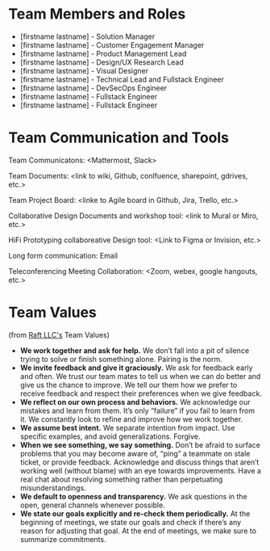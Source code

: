 # Team Members and Roles 

- [firstname lastname] - Solution Manager
- [firstname lastname] - Customer Engagement Manager
- [firstname lastname] - Product Management Lead
- [firstname lastname] - Design/UX Research Lead
- [firstname lastname] - Visual Designer
- [firstname lastname] - Technical Lead and Fullstack Engineer
- [firstname lastname] - DevSecOps Engineer
- [firstname lastname] - Fullstack Engineer
- [firstname lastname] - Fullstack Engineer


# Team Communication and Tools

Team Communicatons: <Mattermost, Slack>

Team Documents: <link to wiki, Github, conlfuence, sharepoint, gdrives, etc.>

Team Project Board: <linke to Agile board in Github, Jira, Trello, etc.>

Collaborative Design Documents and workshop tool: <link to Mural or Miro, etc.> 

HiFi Prototyping collaboreative Design tool: <Link to Figma or Invision, etc.>

Long form communication: Email

Teleconferencing Meeting Collaboration: <Zoom, webex, google hangouts, etc.>

# Team Values 

(from [Raft LLC's](https://goraft.tech/) Team Values)
- **We work together and ask for help.** We don’t fall into a pit of silence trying to solve or finish something alone. Pairing is the norm.  
- **We invite feedback and give it graciously.** We ask for feedback early and often. We trust our team mates to tell us when we can do better and give us the chance to improve. We tell our them how we prefer to receive feedback and respect their preferences when we give feedback. 
- **We reflect on our own process and behaviors.** We acknowledge our mistakes and learn from them. It’s only “failure” if you fail to learn from it. We constantly look to refine and improve how we work together. 
- **We assume best intent.** We separate intention from impact. Use specific examples, and avoid generalizations. Forgive. 
- **When we see something, we say something.** Don’t be afraid to surface problems that you may become aware of, “ping” a teammate on stale ticket, or provide feedback. Acknowledge and discuss things that aren’t working well (without blame) with an eye towards improvements. Have a real chat about resolving something rather than perpetuating misunderstandings.  
- **We default to openness and transparency.** We ask questions in the open, general channels whenever possible.  
- **We state our goals explicitly and re-check them periodically.** At the beginning of meetings, we state our goals and check if there’s any reason for adjusting that goal.  At the end of meetings, we make sure to summarize commitments.  

